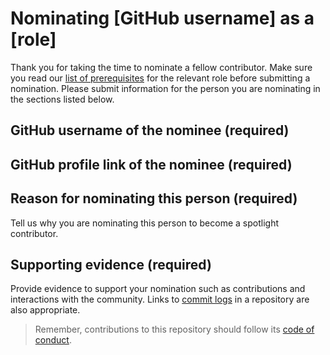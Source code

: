# Nominating [GitHub username] as a [role]

Thank you for taking the time to nominate a fellow contributor. Make sure you read our [list of prerequisites](https://developer.mozilla.org/en-US/docs/MDN/Community/Users_teams) for the relevant role before submitting a nomination.
Please submit information for the person you are nominating in the sections listed below.

## GitHub username of the nominee (required)

## GitHub profile link of the nominee (required)

## Reason for nominating this person (required)

Tell us why you are nominating this person to become a spotlight contributor.

## Supporting evidence (required)

Provide evidence to support your nomination such as contributions and interactions with the community.
Links to [commit logs](https://github.com/mdn/yari/commits?author=schalkneethling) in a repository are also appropriate.

> Remember, contributions to this repository should follow its [code of conduct](https://github.com/mdn/mdn/blob/main/CODE_OF_CONDUCT.md).
